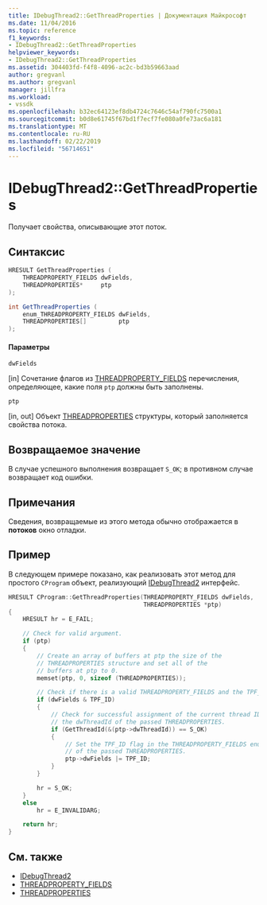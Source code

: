 ```yaml
---
title: IDebugThread2::GetThreadProperties | Документация Майкрософт
ms.date: 11/04/2016
ms.topic: reference
f1_keywords:
- IDebugThread2::GetThreadProperties
helpviewer_keywords:
- IDebugThread2::GetThreadProperties
ms.assetid: 304403fd-f4f8-4096-ac2c-bd3b59663aad
author: gregvanl
ms.author: gregvanl
manager: jillfra
ms.workload:
- vssdk
ms.openlocfilehash: b32ec64123ef8db4724c7646c54af790fc7500a1
ms.sourcegitcommit: b0d8e61745f67bd1f7ecf7fe080a0fe73ac6a181
ms.translationtype: MT
ms.contentlocale: ru-RU
ms.lasthandoff: 02/22/2019
ms.locfileid: "56714651"
---
```

# <a name="idebugthread2getthreadproperties"></a>IDebugThread2::GetThreadProperties
Получает свойства, описывающие этот поток.

## <a name="syntax"></a>Синтаксис

```cpp
HRESULT GetThreadProperties (
    THREADPROPERTY_FIELDS dwFields,
    THREADPROPERTIES*     ptp
);
```

```csharp
int GetThreadProperties (
    enum_THREADPROPERTY_FIELDS dwFields,
    THREADPROPERTIES[]         ptp
);
```

#### <a name="parameters"></a>Параметры
`dwFields`

 [in] Сочетание флагов из [THREADPROPERTY_FIELDS](../../../extensibility/debugger/reference/threadproperty-fields.md) перечисления, определяющее, какие поля `ptp` должны быть заполнены.

`ptp`

 [in, out] Объект [THREADPROPERTIES](../../../extensibility/debugger/reference/threadproperties.md) структуры, который заполняется свойства потока.

## <a name="return-value"></a>Возвращаемое значение
В случае успешного выполнения возвращает `S_OK`; в противном случае возвращает код ошибки.

## <a name="remarks"></a>Примечания
Сведения, возвращаемые из этого метода обычно отображается в **потоков** окно отладки.

## <a name="example"></a>Пример
В следующем примере показано, как реализовать этот метод для простого `CProgram` объект, реализующий [IDebugThread2](../../../extensibility/debugger/reference/idebugthread2.md) интерфейс.

```cpp
HRESULT CProgram::GetThreadProperties(THREADPROPERTY_FIELDS dwFields,
                                      THREADPROPERTIES *ptp)
{
    HRESULT hr = E_FAIL;

    // Check for valid argument.
    if (ptp)
    {
        // Create an array of buffers at ptp the size of the
        // THREADPROPERTIES structure and set all of the
        // buffers at ptp to 0.
        memset(ptp, 0, sizeof (THREADPROPERTIES));

        // Check if there is a valid THREADPROPERTY_FIELDS and the TPF_ID flag is set.
        if (dwFields & TPF_ID)
        {
            // Check for successful assignment of the current thread ID to
            // the dwThreadId of the passed THREADPROPERTIES.
            if (GetThreadId(&(ptp->dwThreadId)) == S_OK)
            {
                // Set the TPF_ID flag in the THREADPROPERTY_FIELDS enumerator
                // of the passed THREADPROPERTIES.
                ptp->dwFields |= TPF_ID;
            }
        }

        hr = S_OK;
    }
    else
        hr = E_INVALIDARG;

    return hr;
}
```

## <a name="see-also"></a>См. также
- [IDebugThread2](../../../extensibility/debugger/reference/idebugthread2.md)
- [THREADPROPERTY_FIELDS](../../../extensibility/debugger/reference/threadproperty-fields.md)
- [THREADPROPERTIES](../../../extensibility/debugger/reference/threadproperties.md)
